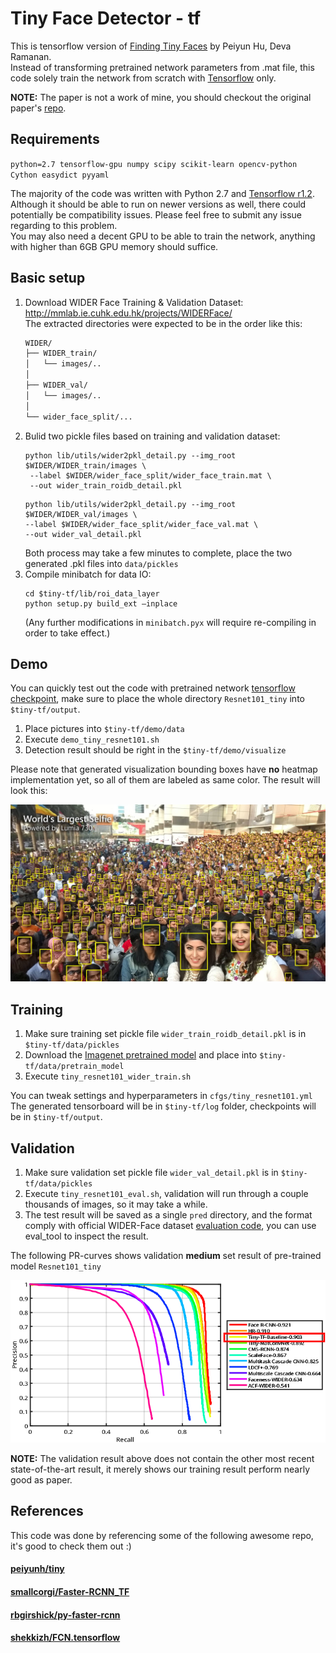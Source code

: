 # Tiny Face Detector - tf
This is tensorflow version of [Finding Tiny Faces][paper-link] by Peiyun Hu, Deva Ramanan. \
Instead of transforming pretrained network parameters from .mat file, this code solely train the network from scratch with [Tensorflow][tf] only.

[paper-link]:https://arxiv.org/pdf/1612.04402.pdf
[tf]:https://www.tensorflow.org/

**NOTE:** The paper is not a work of mine, you should checkout the original paper's [repo][tiny].

[tiny]:https://github.com/peiyunh/tiny

## Requirements
`python=2.7 tensorflow-gpu numpy scipy scikit-learn opencv-python Cython easydict pyyaml`

The majority of the code was written with Python 2.7 and [Tensorflow r1.2][tf-link]. Although it should be able to run on newer versions as well, there could potentially be compatibility issues. Please feel free to submit any issue regarding to this problem.\
You may also need a decent GPU to be able to train the network, anything with higher than 6GB GPU memory should suffice.

[tf-link]:https://storage.googleapis.com/tensorflow/linux/gpu/tensorflow_gpu-1.2.0-cp27-none-linux_x86_64.whl


## Basic setup
1. Download WIDER Face Training & Validation Dataset:\
   http://mmlab.ie.cuhk.edu.hk/projects/WIDERFace/ \
   The extracted directories were expected to be in the order like this:
    ```bash
    WIDER/
    ├── WIDER_train/
    │   └── images/..
    │
    ├── WIDER_val/
    │   └── images/..
    │
    └── wider_face_split/...
    ```
2. Bulid two pickle files based on training and validation dataset:
    ```Shell
    python lib/utils/wider2pkl_detail.py --img_root $WIDER/WIDER_train/images \
     --label $WIDER/wider_face_split/wider_face_train.mat \
     --out wider_train_roidb_detail.pkl 
    ```
    ```Shell
    python lib/utils/wider2pkl_detail.py --img_root $WIDER/WIDER_val/images \
    --label $WIDER/wider_face_split/wider_face_val.mat \
    --out wider_val_detail.pkl
    ```
    Both process may take a few minutes to complete, place the two generated .pkl files into ```data/pickles```
3. Compile minibatch for data IO:
    ```Shell
    cd $tiny-tf/lib/roi_data_layer
    python setup.py build_ext –inplace 
    ```
    (Any further modifications in ```minibatch.pyx``` will require re-compiling in order to take effect.)

## Demo
You can quickly test out the code with pretrained network [tensorflow checkpoint][tf-ckpt], make sure to place the whole directory ```Resnet101_tiny``` into ```$tiny-tf/output```.

1. Place pictures into ```$tiny-tf/demo/data```
2. Execute ```demo_tiny_resnet101.sh``` 
3. Detection result should be right in the ```$tiny-tf/demo/visualize```

Please note that generated visualization bounding boxes have **no** heatmap implementation yet, so all of them are labeled as same color.
The result will look this:
<p align="center">
<img src="samples/selfie.jpg" width="750">
<p>

[tf-ckpt]:https://drive.google.com/open?id=1sCoVxcCvu-bL0uNJj-3_mRqDNUfWzQKX

## Training
1. Make sure training set pickle file ```wider_train_roidb_detail.pkl``` is in  ```$tiny-tf/data/pickles```
2. Download the [Imagenet pretrained model][ImageNet_Res101] and place into ```$tiny-tf/data/pretrain_model```
3. Execute ```tiny_resnet101_wider_train.sh```

You can tweak settings and hyperparameters in ```cfgs/tiny_resnet101.yml```\
The generated tensorboard will be in ```$tiny-tf/log``` folder, checkpoints will be in ```$tiny-tf/output```.

[ImageNet_Res101]: https://drive.google.com/open?id=1in08YStK2sUEirj8VCtgSB_ADZZJ36-b

## Validation
1. Make sure validation set pickle file ```wider_val_detail.pkl``` is in  ```$tiny-tf/data/pickles```
2. Execute ```tiny_resnet101_eval.sh```, validation will run through a couple thousands of images, so it may take a while.
3. The test result will be saved as a single ```pred``` directory, and the format comply with official WIDER-Face dataset [evaluation code][eval_tool_link], you can use eval_tool to inspect the result.

The following PR-curves shows validation __medium__ set result of pre-trained model ```Resnet101_tiny```
<p align="center">
<img src="samples/eval_tool_medium.png" width="750">
<p>

__NOTE:__ The validation result above does not contain the other most recent state-of-the-art result, it merely shows our training result perform nearly good as paper.

[eval_tool_link]:http://mmlab.ie.cuhk.edu.hk/projects/WIDERFace/WiderFace_Results.html#Evaluation

## References
This code was done by referencing some of the following awesome repo, it's good to check them out :)
#### [peiyunh/tiny][tiny]
#### [smallcorgi/Faster-RCNN_TF][faster-rcnn-tf]
#### [rbgirshick/py-faster-rcnn][faster-rcnn]
#### [shekkizh/FCN.tensorflow][fcn-tf]

[faster-rcnn-tf]:https://github.com/smallcorgi/Faster-RCNN_TF
[faster-rcnn]:https://github.com/rbgirshick/py-faster-rcnn
[fcn-tf]:https://github.com/shekkizh/FCN.tensorflow